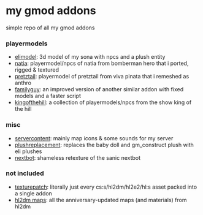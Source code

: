 # my gmod addons

simple repo of all my gmod addons

### playermodels

- [elimodel](https://steamcommunity.com/sharedfiles/filedetails/?id=3360478077): 3d model of my sona with npcs and a plush entity
- [natia](https://steamcommunity.com/sharedfiles/filedetails/?id=3406249583): playermodel/npcs of natia from bomberman hero that i ported, rigged & textured
- [pretztail](https://steamcommunity.com/sharedfiles/filedetails/?id=3444139177): playermodel of pretztail from viva pinata that i remeshed as anthro
- [familyguy](https://steamcommunity.com/sharedfiles/filedetails/?id=3444882329): an improved version of another similar addon with fixed models and a faster script
- [kingofthehill](https://steamcommunity.com/sharedfiles/filedetails/?id=3448255844): a collection of playermodels/npcs from the show king of the hill


### misc

- [servercontent](https://steamcommunity.com/sharedfiles/filedetails/?id=3348505756): mainly map icons & some sounds for my server
- [plushreplacement](https://steamcommunity.com/sharedfiles/filedetails/?id=3367142822): replaces the baby doll and gm_construct plush with eli plushes
- [nextbot](https://steamcommunity.com/sharedfiles/filedetails/?id=2836913630): shameless retexture of the sanic nextbot

### not included

- [texturepatch](https://steamcommunity.com/sharedfiles/filedetails/?id=3363234147): literally just every cs:s/hl2dm/hl2e2/hl:s asset packed into a single addon
- [hl2dm maps](https://steamcommunity.com/sharedfiles/filedetails/?id=3449941064): all the anniversary-updated maps (and materials) from hl2dm